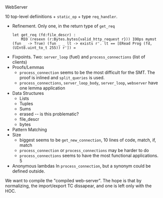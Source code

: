 WebServer

10 top-level defiinitions + `static_op` + type `req_handler`.

- Refinement.
  Only one, in the return type of `get_req`
  ```fstar
  let get_req (fd:file_descr) :
      MIO (resexn (r:Bytes.bytes{valid_http_request r})) IOOps mymst (fun _ -> True) (fun _ _ lt -> exists r'. lt == [ERead Prog (fd, (UInt8.uint_to_t 255)) r']) =
  ```
- Fixpoints.
  Two: `server_loop` (fuel) and `process_connections` (list of clients)
- Proofs/Lemmas
  -  `process_connection` seems to be the most difficult for the SMT. The proof is inlined and `split_queries` is used.
  - `process_connections`, `server_loop_body`, `server_loop`, `webserver` have one lemma application
- Data Structures
  - Lists
  - Tuples
  - Sums
  - erased -- is this problematic?
  - file_descr
  - bytes
- Pattern Matching
- Size
  - biggest seems to be `get_new_connection`, 10 lines of code, match, if, match
  - `process_connection` or `process_connections` may be harder to do
  - `process_connections` seems to have the most functional applications. 5
- Anonymous lambdas
  In `process_connection`, but a synonym could be defined outside.

We want to compile the "compiled web-server".
The hope is that by normalizing, the import/export TC dissapear, and one is left only with the HOC.
  